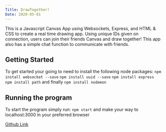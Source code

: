 ```yaml
---
Title: DrawTogether!
Date: 2020-05-01
---
```


  This is a Javascript Canvas App using Websockets, Express, and HTML & CSS to create a real time drawing app. Using unique IDs given on connection, users can join their friends Canvas and draw together! This app also has a simple chat function to communicate with friends. 

<!--more-->
## Getting Started
To get started your going to need to install the following node packages:
```npm install websocket --save```
```npm install uuid --save```
```npm install express```
```npm install path```
and finally 
```npm install nodemon```
## Running the program
To start the program simply run:
```npm start```
and make your way to localhost:3000 in your preferred browser

[Github Link](https://github.com/CJosephW/DrawTogetherApp)